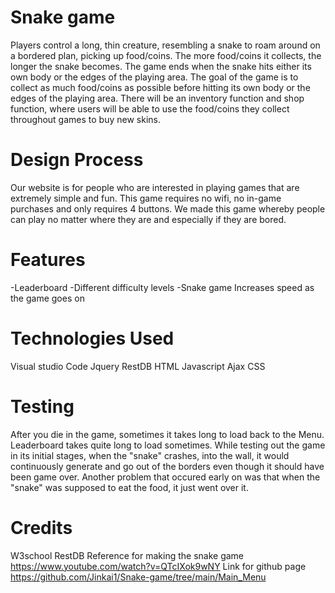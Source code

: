 # Snake game
Players control a long, thin creature, resembling a snake to roam around on a bordered plan, picking up food/coins.
The more food/coins it collects, the longer the snake becomes. 
The game ends when the snake hits either its own body or the edges of the playing area.
The goal of the game is to collect as much food/coins as possible before hitting its own body or the edges of the playing area.
There will be an inventory function and shop function, where users will be able to use the food/coins they collect throughout games to buy new skins.
# Design Process
Our website is for people who are interested in playing games that are extremely simple and fun. This game requires no wifi, no in-game purchases and only requires 4 buttons. We made this game whereby people can play no matter where they are and especially if they are bored. 
# Features
-Leaderboard
-Different difficulty levels
-Snake game
Increases speed as the game goes on
# Technologies Used
Visual studio Code
Jquery
RestDB
HTML
Javascript
Ajax
CSS
# Testing
After you die in the game, sometimes it takes long to load back to the Menu.
Leaderboard takes quite long to load sometimes.
While testing out the game in its initial stages, when the "snake" crashes, into the wall, it would continuously generate and go out of the borders even though it should have been game over.
Another problem that occured early on was that when the "snake" was supposed to eat the food, it just went over it.

# Credits
W3school
RestDB
Reference for making the snake game https://www.youtube.com/watch?v=QTcIXok9wNY 
Link for github page https://github.com/Jinkai1/Snake-game/tree/main/Main_Menu